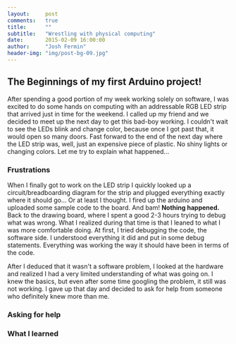 ```yaml
---
layout:     post
comments: 	true
title:      ""
subtitle:   "Wrestling with physical computing"
date:       2015-02-09 16:00:00
author:     "Josh Fermin"
header-img: "img/post-bg-09.jpg"
---
```


<h2 class="section-heading">The Beginnings of my first Arduino project!</h2>
<p>After spending a good portion of my week working solely on software, I was excited to do some hands on computing with an addressable RGB LED strip that arrived just in time for the weekend. I called up my friend and we decided to meet up the next day to get this bad-boy working. I couldn't wait to see the LEDs blink and change color, because once I got past that, it would open so many doors. Fast forward to the end of the next day where the LED strip was, well, just an expensive piece of plastic. No shiny lights or changing colors. Let me try to explain what happened...</p>

<h3 class="section-heading">Frustrations</h3>
<p>When I finally got to work on the LED strip I quickly looked up a circuit/breadboarding diagram for the strip and plugged everything exactly where it should go... Or at least I thought. I fired up the arduino and uploaded some sample code to the board. And bam! <b>Nothing happened.</b> Back to the drawing board, where I spent a good 2-3 hours trying to debug what was wrong. What I realized during that time is that I leaned to what I was more comfortable doing. At first, I tried debugging the code, the software side. I understood everything it did and put in some debug statements. Everything was working the way it should have been in terms of the code.</p>

<p>After I deduced that it wasn't a software problem, I looked at the hardware and realized I had a very limited understanding of what was going on. I knew the basics, but even after some time googling the problem, it still was not working. I gave up that day and decided to ask for help from someone who definitely knew more than me.</p>

<h3 class="section-heading">Asking for help</h3>

<h3 class="section-heading">What I learned</h3>
<p><b></b></p>
